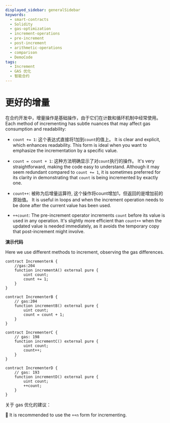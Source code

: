 ```yaml
---
displayed_sidebar: generalSidebar
keywords:
  - smart-contracts
  - Solidity
  - gas-optimization
  - increment-operations
  - pre-increment
  - post-increment
  - arithmetic-operations
  - comparison
  - DemoCode
tags:
  - Increment
  - GAS 优化
  - 智能合约
---
```


# 更好的增量

在合约开发中，增量操作是基础操作，由于它们在计数和循环机制中经常使用。 Each method of incrementing has subtle nuances that may affect gas consumption and readability:

- `count += 1`: 这个表达式直接将1加到`count`的值上。 It is clear and explicit, which enhances readability. This form is ideal when you want to emphasize the incrementation by a specific value.

- `count = count + 1`: 这种方法明确显示了对`count`执行的操作。 It's very straightforward, making the code easy to understand. Although it may seem redundant compared to `count += 1`, it is sometimes preferred for its clarity in demonstrating that `count` is being incremented by exactly one.

- `count++`: 被称为后增量运算符, 这个操作将count增加1，但返回的是增加前的原始值。 It is useful in loops and when the increment operation needs to be done after the current value has been used.

- `++count`: The pre-increment operator increments `count` before its value is used in any operation. It's slightly more efficient than `count++` when the updated value is needed immediately, as it avoids the temporary copy that post-increment might involve.

**演示代码**

Here we use different methods to increment, observing the gas differences.

```solidity
contract IncrementerA {
    //gas:204
    function incrementA() external pure {
        uint count;
        count += 1;
    }
}

contract IncrementerB {
    // gas:204
    function incrementB() external pure {
        uint count;
        count = count + 1;
    }
}

contract IncrementerC {
    // gas: 198
    function incrementC() external pure {
        uint count;
        count++;
    }
}

contract IncrementerD {
    // gas: 193
    function incrementD() external pure {
        uint count;
        ++count;
    }
}
```

关于 gas 优化的建议：

🌟 It is recommended to use the `++n` form for incrementing.
